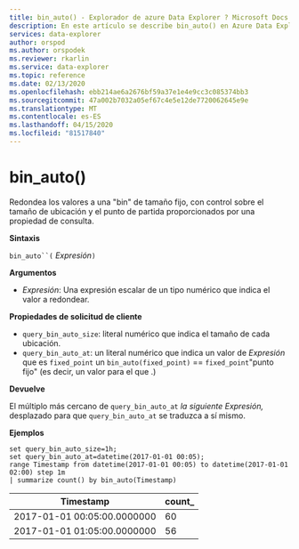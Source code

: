 ```yaml
---
title: bin_auto() - Explorador de azure Data Explorer ? Microsoft Docs
description: En este artículo se describe bin_auto() en Azure Data Explorer.
services: data-explorer
author: orspod
ms.author: orspodek
ms.reviewer: rkarlin
ms.service: data-explorer
ms.topic: reference
ms.date: 02/13/2020
ms.openlocfilehash: ebb214ae6a2676bf59a37e1e4e9cc3c085374bb3
ms.sourcegitcommit: 47a002b7032a05ef67c4e5e12de7720062645e9e
ms.translationtype: MT
ms.contentlocale: es-ES
ms.lasthandoff: 04/15/2020
ms.locfileid: "81517840"
---
```

# <a name="bin_auto"></a>bin_auto()

Redondea los valores a una "bin" de tamaño fijo, con control sobre el tamaño de ubicación y el punto de partida proporcionados por una propiedad de consulta.

**Sintaxis**

`bin_auto``(` *Expresión*`)`

**Argumentos**

* *Expresión*: Una expresión escalar de un tipo numérico que indica el valor a redondear.

**Propiedades de solicitud de cliente**

* `query_bin_auto_size`: literal numérico que indica el tamaño de cada ubicación.
* `query_bin_auto_at`: un literal numérico que indica un valor de *Expresión* que es `fixed_point` un `bin_auto(fixed_point)` == `fixed_point`"punto fijo" (es decir, un valor para el que .)

**Devuelve**

El múltiplo más cercano de `query_bin_auto_at` *la siguiente Expresión,* desplazado para que `query_bin_auto_at` se traduzca a sí mismo.

**Ejemplos**

```kusto
set query_bin_auto_size=1h;
set query_bin_auto_at=datetime(2017-01-01 00:05);
range Timestamp from datetime(2017-01-01 00:05) to datetime(2017-01-01 02:00) step 1m
| summarize count() by bin_auto(Timestamp)
```

|Timestamp                    | count_|
|-----------------------------|-------|
|2017-01-01 00:05:00.0000000  | 60    |
|2017-01-01 01:05:00.0000000  | 56    |